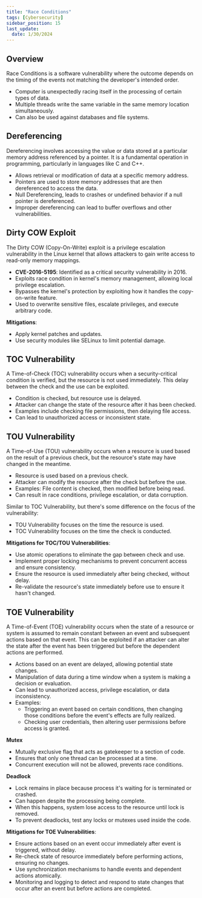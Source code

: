 ```yaml
---
title: "Race Conditions"
tags: [Cybersecurity]
sidebar_position: 15
last_update:
  date: 1/30/2024
---
```





## Overview

Race Conditions is a software vulnerability where the outcome depends on the timing of the events not matching the developer's intended order.

- Computer is unexpectedly racing itself in the processing of certain types of data.
- Multiple threads write the same variable in the same memory location simultaneously.
- Can also be used against databases and file systems.

## Dereferencing

Dereferencing involves accessing the value or data stored at a particular memory address referenced by a pointer. It is a fundamental operation in programming, particularly in languages like C and C++.

- Allows retrieval or modification of data at a specific memory address.
- Pointers are used to store memory addresses that are then dereferenced to access the data.
- Null Dereferencing, leads to crashes or undefined behavior if a null pointer is dereferenced.
- Improper dereferencing can lead to buffer overflows and other vulnerabilities.

## Dirty COW Exploit

The Dirty COW (Copy-On-Write) exploit is a privilege escalation vulnerability in the Linux kernel that allows attackers to gain write access to read-only memory mappings.

- **CVE-2016-5195**: Identified as a critical security vulnerability in 2016.
- Exploits race condition in kernel's memory management, allowing local privilege escalation.
- Bypasses the kernel's protection by exploiting how it handles the copy-on-write feature.
- Used to overwrite sensitive files, escalate privileges, and execute arbitrary code.

**Mitigations**: 

- Apply kernel patches and updates.
- Use security modules like SELinux to limit potential damage.

## TOC Vulnerability

A Time-of-Check (TOC) vulnerability occurs when a security-critical condition is verified, but the resource is not used immediately. This delay between the check and the use can be exploited.

- Condition is checked, but resource use is delayed.
- Attacker can change the state of the resource after it has been checked.
- Examples include checking file permissions, then delaying file access.
- Can lead to unauthorized access or inconsistent state.

## TOU Vulnerability

A Time-of-Use (TOU) vulnerability occurs when a resource is used based on the result of a previous check, but the resource's state may have changed in the meantime.

- Resource is used based on a previous check.
- Attacker can modify the resource after the check but before the use.
- Examples: File content is checked, then modified before being read.
- Can result in race conditions, privilege escalation, or data corruption.

Similar to TOC Vulnerability, but there's some difference on the focus of the vulnerability:

- TOU Vulnerability focuses on the time the resource is used.
- TOC Vulnerability focuses on the time the check is conducted.

**Mitigations for TOC/TOU Vulnerabilities**:

- Use atomic operations to eliminate the gap between check and use.
- Implement proper locking mechanisms to prevent concurrent access and ensure consistency.
- Ensure the resource is used immediately after being checked, without delay.
- Re-validate the resource's state immediately before use to ensure it hasn't changed.

## TOE Vulnerability

A Time-of-Event (TOE) vulnerability occurs when the state of a resource or system is assumed to remain constant between an event and subsequent actions based on that event. This can be exploited if an attacker can alter the state after the event has been triggered but before the dependent actions are performed.

- Actions based on an event are delayed, allowing potential state changes.
- Manipulation of data during a time window when a system is making a decision or evaluation.
- Can lead to unauthorized access, privilege escalation, or data inconsistency.
- Examples: 
  - Triggering an event based on certain conditions, then changing those conditions before the event's effects are fully realized.
  - Checking user credentials, then altering user permissions before access is granted.

**Mutex**

- Mutually exclusive flag that acts as gatekeeper to a section of code.
- Ensures that only one thread can be processed at a time.
- Concurrent execution will not be allowed, prevents race conditions.

**Deadlock**

- Lock remains in place because process it's waiting for is terminated or crashed.
- Can happen despite the processing being complete.
- When this happens, system lose access to the resource until lock is removed.
- To prevent deadlocks, test any locks or mutexes used inside the code.

**Mitigations for TOE Vulnerabilities**:

- Ensure actions based on an event occur immediately after event is triggered, without delay.
- Re-check state of resource immediately before performing actions, ensuring no changes.
- Use synchronization mechanisms to handle events and dependent actions atomically.
- Monitoring and logging to detect and respond to state changes that occur after an event but before actions are completed.




